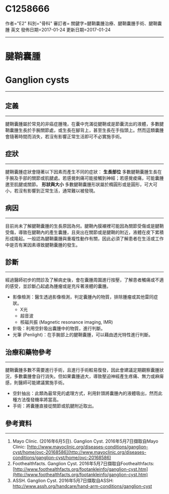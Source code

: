 # C1258666
作者="E2"
科別="骨科"
審訂者=
關鍵字=腱鞘囊腫治療、腱鞘囊腫手術、腱鞘囊腫 英文
發佈日期=2017-01-24
更新日期=2017-01-24

----------
# 腱鞘囊腫 
# Ganglion cysts
----------
## 定義
----------

腱鞘囊腫屬於常見的非癌症腫塊，在囊中充滿從腱鞘或是節囊流出的液體，多數腱鞘囊腫生長於手腕關節處，或生長在腳背上，甚至生長在手指頭上。然而這類囊腫會隨著時間而消失，若沒有影響正常生活即可不必實施手術。 

## 症狀
----------

腱鞘囊腫症狀會隨著以下因素而產生不同的症狀：
**生長部位**
多數腱鞘囊腫生長在手腕及手部的關節或肌腱處。若感覺刺痛可能接觸到神經；若感覺痠痛，可能囊腫邀至肌腱或關節。
**形狀與大小**
多數腱鞘囊腫形狀屬於橢圓形或是圓形，可大可小，若沒有影響到正常生活，通常難以被發現。

## 病因
----------

目前尚未了解腱鞘囊腫的生長原因為何。腱鞘內膜襯裡可能因為關節受傷或是腱鞘受傷，導致在腱鞘內的產生囊腫，且突出在關節或是腱鞘的附近，液體在皮下累積形成隆起。一般認為腱鞘囊腫與重複性動作有關，因此必須了解患者在生活或工作中是否有某因素導致腱鞘囊腫的發生。

## 診斷
----------

經過醫師初步的問診及了解病史後，會在囊腫周圍進行按壓，了解患者觸痛或不適的感受，並診斷凸起處為腫瘤或是充斥著液體的囊腫。

- 影像檢測：醫生透過影像檢測，判定囊腫內的物質，排除腫瘤或其他雷同症狀。
  - X光
  - 超音波
  - 核磁共振 (Magnetic resonance imaging, IMR)
- 針吸：利用空針吸出囊腫中的物質，進行判斷。
- 光筆 (Penlight)：在手腕部上的腱鞘囊腫，可以藉由透光特性進行判斷。
## 治療和藥物參考
----------

腱鞘囊腫多數不需要進行手術，且進行手術較易復發，因此會建議定期觀察囊腫狀況，多數囊腫會自行消失。但如果囊腫過大，導致壓迫神經產生疼痛、無力或麻痺感，則醫師可能建議實施手術。

- 空針抽出：此類為最常見的處理方式，利用針頭將囊腫內的液體吸出，然而此種方法復發機率將當高。
- 手術：將囊腫直接從關節或肌腱附近取出。
## 參考資料
----------
1. Mayo Clinic. (2016年6月5日). Ganglion Cyst. 2016年5月7日擷取自Mayo Clinic:
  [http://www.mayoclinic.org/diseases-conditions/ganglion-cyst/home/ovc-20168586](http://www.mayoclinic.org/diseases-conditions/ganglion-cyst/home/ovc-20168586)
2. Foothealthfacts. Ganglion Cyst. 2016年5月7日擷取自Foothealthfacts:
  [http://www.foothealthfacts.org/footankleinfo/ganglion-cyst.htm](http://www.foothealthfacts.org/footankleinfo/ganglion-cyst.htm)
3. ASSH. Ganglion Cyst. 2016年5月7日擷取自ASSH:
  http://www.assh.org/handcare/hand-arm-conditions/ganglion-cyst

